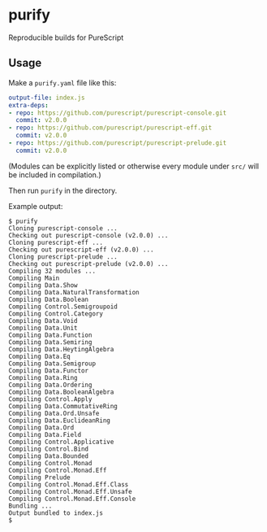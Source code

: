 # purify

Reproducible builds for PureScript

## Usage

Make a `purify.yaml` file like this:

``` yaml
output-file: index.js
extra-deps:
- repo: https://github.com/purescript/purescript-console.git
  commit: v2.0.0
- repo: https://github.com/purescript/purescript-eff.git
  commit: v2.0.0
- repo: https://github.com/purescript/purescript-prelude.git
  commit: v2.0.0
```

(Modules can be explicitly listed or otherwise every module under
`src/` will be included in compilation.)

Then run `purify` in the directory.

Example output:

```
$ purify
Cloning purescript-console ...
Checking out purescript-console (v2.0.0) ...
Cloning purescript-eff ...
Checking out purescript-eff (v2.0.0) ...
Cloning purescript-prelude ...
Checking out purescript-prelude (v2.0.0) ...
Compiling 32 modules ...
Compiling Main
Compiling Data.Show
Compiling Data.NaturalTransformation
Compiling Data.Boolean
Compiling Control.Semigroupoid
Compiling Control.Category
Compiling Data.Void
Compiling Data.Unit
Compiling Data.Function
Compiling Data.Semiring
Compiling Data.HeytingAlgebra
Compiling Data.Eq
Compiling Data.Semigroup
Compiling Data.Functor
Compiling Data.Ring
Compiling Data.Ordering
Compiling Data.BooleanAlgebra
Compiling Control.Apply
Compiling Data.CommutativeRing
Compiling Data.Ord.Unsafe
Compiling Data.EuclideanRing
Compiling Data.Ord
Compiling Data.Field
Compiling Control.Applicative
Compiling Control.Bind
Compiling Data.Bounded
Compiling Control.Monad
Compiling Control.Monad.Eff
Compiling Prelude
Compiling Control.Monad.Eff.Class
Compiling Control.Monad.Eff.Unsafe
Compiling Control.Monad.Eff.Console
Bundling ...
Output bundled to index.js
$
```
